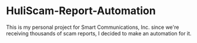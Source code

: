 # HuliScam-Report-Automation
This is my personal project for Smart Communications, Inc. since we're receiving thousands of scam reports, I decided to make an automation for it.
